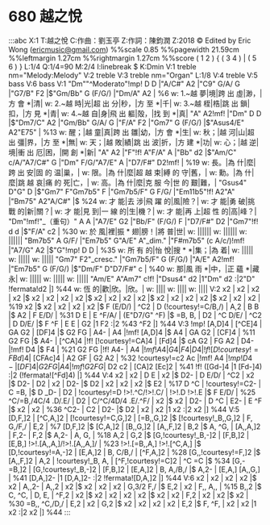 ---
---

# 680 越之悅
:::abc
X:1
T:越之悅
C:作曲：劉玉亭
Z:作詞：陳鈞潤
Z:2018 © Edited by Eric Wong (ericmusic@gmail.com)
%%scale 0.85
%%pagewidth 21.59cm
%%leftmargin 1.27cm
%%rightmargin 1.27cm
%%score ( 1 2 ) { ( 3 4 ) | ( 5 6 ) }
L:1/4
Q:1/4=90
M:2/4
I:linebreak $
K:Dmin
V:1 treble nm="Melody:Melody"
V:2 treble 
V:3 treble nm="Organ"
L:1/8
V:4 treble 
V:5 bass 
V:6 bass 
V:1
"Dm""^Moderato"!mp! D D |"A/C#" A2 |"C9" G/A/ G |"G7/B" F2 |$"Gm/Bb" G (F/G/) |"Dm/A" A2 | %6
w: 1.~越 夢|境|跨 出 虛|渺，|方 會 *|清|
w: 2.~越 時|光|超 出 分|秒，|方 至 *|千|
w: 3.~越 桎|梏|跳 出 鎖|扣，|方 見 *|青|
w: 4.~越 自|身|飛 出 軀|殻，|找 到 *|真|
"A" A2!mf! |"Dm" D D |$"Dm7/C" A2 |"Gm/Bb" G/A/ G |"F/A" F2 |"Gm7" G (F/G/) |$"Asus4/E" A2"E75" | %13
w: 醒；|越 童|真|跨 出 雛|幼，|方 會 *|生|
w: 秋；|越 河|山|超 出 彊|界，|方 至 *|無|
w: 天；|越 敗|績|跳 出 波|折，|方 建 *|功|
w: 心；|越 逆|境|衝 出 厄|困，|開 創 *|新|
"A" A2 |"F"!f! A"F/A" A |"Bb" d2 |$"Am/C" c/A/"A7/C#" G |"Dm" F/G/"A7/E" A |"D7/F#" D2!mf! | %19
w: 長。|為 什|麼|跨 出 安|固 的 温|巢，|
w: 限。|為 什|麼|超 越 束|縛 的 守|舊，|
w: 勳。|為 什|麼|跳 越 哀|痛 的 死|亡，|
w: 高。|為 什|麼|克 服 今|世 的 艱|難，|
"Gsus4" D"G" D |$"Gm7" F"Gm7b5" F |"Gm7b5/F" G F/G/ |"Em11b5"!f! A2"A" |"Bm75" A2"A/C#" |$ %24
w: 才 能|去 涉|飛 躍 的|風|險？|
w: 才 能|勇 破|挑 戰 的|新|關？|
w: 才 能|見 到|一 線 的|生|機？|
w: 才 能|再 上|超 性 的|高|峰？|
"Dm"!mf!"_（重句）" A A |"A7/E" G2 |"Bb/F" (F/G/) F |"D7/F#" D2 |"Gm7"!f! d d |$"F/A" c2 | %30
w: 於 風|裡|振 * 翅|膀！|將 普|世|
w: ||||||
w: ||||||
w: ||||||
"Bm7b5" A G/F/ |"Em7b5" G"A/E" A"_dim." |"F#m7b5" (c A/c/)!mf! |"A7/G" A2 |$"G"!mp! D D | %35
w: 所 有 的|怡 悅|搜 * *|集；|為 着|
w: |||||
w: |||||
w: |||||
"Gm7" F2"_cresc." |"Gm7b5/F" G (F/G/) |"A/E" A2!mf! |"Em7b5" G (F/G/) |$"Dm/F" D"D7/F#" c | %40
w: 那|風 雨 *|中，|正 蘊 *|藏 永|
w: |||||
w: |||||
w: |||||
"Am/E" A"Am7" c!f! |"Dsus4" d2 |1"Dm" d2 :|2"D" !fermata!d2 |] %44
w: 恆 的|歡|欣。|欣。|
w: ||||
w: ||||
w: ||||
V:2
 x2 | x2 | x2 | x2 |$ x2 | x2 | x2 | x2 |$ x2 | x2 | x2 | x2 |$ x2 | x2 | x2 | x2 |$ x2 | x2 | x2 | %19
 x2 |$ x2 | x2 | x2 | x2 |$ F (E/D/) | ^C2 | D (!courtesy!=C/B,/) | A,2 | B B |$ A2 | F E/D/ | %31
 D E | E ^F/A/ | (E"D7/G" ^F) |$ =B, B, | D2 | ^C D/E/ | ^C2 | D D/E/ |$ F ^F | E E | G2 |1 F2 :|2 %43
 ^F2 |] %44
V:3
!mp! [A,D]4 | [^CE]4 | GA G2 | [DF]4 |$ G2 FG | A4- | A4 |!mf! [A,D]4 |$ A4 | GA G2 | [CF]4 | %11
 G2 FG |$ A4- | [^CA]4 |!f! [!courtesy!=CA]4 | [Fd]4 |$ cA G2 | FG A2 | D4- |!mf! D4 |$ F4 | %21
 G2 FG |!f! A4- | A4 |$!mf! A4 | G4 | F4 | D4 |!f! [D!courtesy!=FBd]4 |$ [CFAc]4 | A2 GF | G2 A2 | %32
 !courtesy!=c2 Ac |!mf! A4 |$!mp! D4- | [DF]4 | G2 FG | A4 |!mf! G2 FG |$ D2 c2 | [CA]2 [Ec]2 | %41
!f! ([Gd-]4 |1 [Fd-]4) :|2 (!fermata![^Fd]4) |] %44
V:4
 x2 | x2 | D E | x2 |$ D2- | D E/D/ | ^C2 | x2 |$ D2- | D2 | x2 | D2- |$ D2 | x2 | x2 | x2 |$ E2 | %17
 D ^C | !courtesy!=C2- | C =B, |$ D _D- | D2 | !courtesy!=D !>!.^C/!>!.C/ | !>!.D !>!.E |$ F E/D/ | %25
 ^C/=B,/4C/4 .D/.E/ | D2 | C/^C/4D/4 .E/.^F/ | x2 |$ x2 | D2- | D ^C | E2- | E ^F |$ x2 | x2 | %36
 ^C2- | C2 | D2- |$ D2 | x2 | x2 |1 x2 :|2 x2 |] %44
V:5
 [D,F,]2 | [^C,A,]2 | [!courtesy!=C,G,]2 | [=B,,G,]2 |$ [!courtesy!_B,,G,]2 | F, G,/F,/ | E,2 | %7
 [D,F,]2 |$ [C,A,]2 | [B,,G,]2 | [A,,F,]2 | B,2 |$ A, ^G, | [A,,A,]2 | F,2- | F,2 |$ A,2- | A, G, | %18
 A,2 | G,2 |$ [G,!courtesy!_B,-]2 | [F,B,]2 | [E,B,] !>!.[A,,A,]/!>!.[A,,A,]/ | %23
 !>!.[=B,,A,] !>!.[^C,A,] |$ [D,!courtesy!=A,-]2 | [E,A,]2 | B, C/B,/ | [^F,A,]2 | %28
 [G,,!courtesy!=F,]2 |$ [A,,F,]2 | A,2 | !courtesy!_B, A, | [^F,!courtesy!=C]2 | ^C =C |$ %34
 [G,-=B,]2 | [G,!courtesy!_B,-]2 | [F,B,]2 | [E,A,]2 | B, A,/B,/ |$ A,2- | [E,A,] [A,,G,] | %41
 [D,A,]2- |1 [D,A,]2- :|2 !fermata![D,A,]2 |] %44
V:6
 x2 | x2 | x2 | x2 |$ x2 | A,,2- | A,,2 | x2 |$ x2 | x2 | x2 | G,3/2 F,/ |$ E,2 | x2 | F,, A,, | %15
 B,,2 |$ C, ^C, | D, E, | ^F,2 | x2 |$ x2 | x2 | x2 | x2 |$ x2 | x2 | F,2 | x2 | x2 |$ x2 | %30
 =B,, ^C,/D,/ | E,2 | x2 | G,2 |$ x2 | x2 | x2 | x2 | E,2 |$ F, ^F, | x2 | x2 |1 x2 :|2 x2 |] %44
:::
